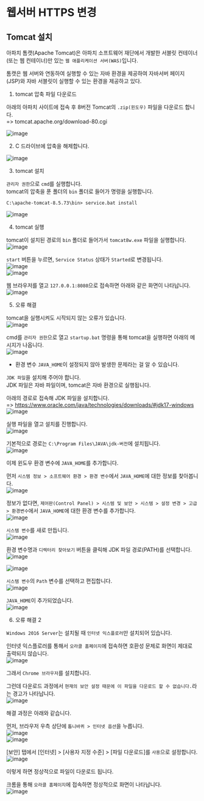# 웹서버 HTTPS 변경

## Tomcat 설치

아파치 톰캣(Apache Tomcat)은 아파치 소프트웨어 재단에서 개발한 서블릿 컨테이너(또는 웹 컨테이너)만 있는 `웹 애플리케이션 서버(WAS)`입니다.

톰캣은 웹 서버와 연동하여 실행할 수 있는 자바 환경을 제공하여 자바서버 페이지(JSP)와 자바 서블릿이 실행할 수 있는 환경을 제공하고 있다.

1. tomcat 압축 파일 다운로드

아래의 아파치 사이트에 접속 후 8버전 Tomcat의 `.zip(윈도우)` 파일을 다운로드 합니다.   
=> tomcat.apache.org/download-80.cgi

![image](https://user-images.githubusercontent.com/43658658/149268432-4744ff7d-1af3-4919-aafa-1c46ff4e3215.png)

2. C 드라이브에 압축을 해제합니다.

![image](https://user-images.githubusercontent.com/43658658/149268616-0800761e-2cf1-46bc-ad4a-a049a01a207b.png)

3. tomcat 설치

`관리자 권한`으로 `cmd`를 실행합니다.   
tomcat의 압축을 푼 폴더의 `bin` 폴더로 들어가 명령을 실행합니다.

```
C:\apache-tomcat-8.5.73\bin> service.bat install
```

![image](https://user-images.githubusercontent.com/43658658/149269064-26d6d986-eb0e-4a54-8f47-bd18dee294d5.png)

4. tomcat 실행

tomcat이 설치된 경로의 `bin` 폴더로 들어가서 `tomcat8w.exe` 파일을 실행합니다.   
![image](https://user-images.githubusercontent.com/43658658/149280341-e0d4f5e5-b42f-43a3-9be3-14167e9c3378.png)

`start` 버튼을 누르면, `Service Status` 상태가 `Started`로 변경됩니다.   
![image](https://user-images.githubusercontent.com/43658658/149280795-7d302a84-ee89-4959-ab7c-8069ee952e22.png)   
![image](https://user-images.githubusercontent.com/43658658/149280769-11472062-272f-4fc0-b919-022e63c5781e.png)

웹 브라우저를 열고 `127.0.0.1:8080`으로 접속하면 아래와 같은 화면이 나타납니다.   
![image](https://user-images.githubusercontent.com/43658658/149281483-4bb4ca86-efe0-4835-bba9-253031da4764.png)

5. 오류 해결

tomcat을 실행시켜도 시작되지 않는 오류가 있습니다.   
![image](https://user-images.githubusercontent.com/43658658/149281535-c1d45176-74aa-466d-9e74-9654a16f82ba.png)

cmd를 `관리자 권한`으로 열고 `startup.bat` 명령을 통해 tomcat을 실행하면 아래의 메시지가 나옵니다.   
![image](https://user-images.githubusercontent.com/43658658/149271814-2a7afe63-5330-4a60-9d6b-13ce234c59cb.png)   
* 환경 변수 `JAVA_HOME`이 설정되지 않아 발생한 문제라는 걸 알 수 있습니다.

`JDK 파일`을 설치해 주어야 합니다.   
JDK 파일은 자바 파일이며, tomcat은 자바 환경으로 실행됩니다.

아래의 경로로 접속해 JDK 파일을 설치합니다.   
=> https://www.oracle.com/java/technologies/downloads/#jdk17-windows   
![image](https://user-images.githubusercontent.com/43658658/149274418-ae020737-f012-4148-98e9-84412599524d.png)

실행 파일을 열고 설치를 진행합니다.   
![image](https://user-images.githubusercontent.com/43658658/149274625-df256b16-4d9d-4034-bfe1-659db06843ad.png)

기본적으로 경로는 `C:\Program Files\JAVA\jdk-버전`에 설치됩니다.   
![image](https://user-images.githubusercontent.com/43658658/149274770-ee0eafa7-5822-48db-bdb0-d3b43109ba80.png)

이제 윈도우 환경 변수에 `JAVA_HOME`를 추가합니다.

먼저 `시스템 정보 > 소프트웨어 환경 > 환경 변수`에서 `JAVA_HOME`에 대한 정보를 찾아봅니다.   
![image](https://user-images.githubusercontent.com/43658658/149275806-4e406a4f-b0a4-4c80-aaa7-e7ff7fcf303c.png)

정보가 없다면, `제어판(Control Panel) > 시스템 및 보안 > 시스템 > 설정 변경 > 고급 > 환경변수`에서 `JAVA_HOME`에 대한 환경 변수를 추가합니다.   
![image](https://user-images.githubusercontent.com/43658658/149275588-2c717e08-dc90-4f97-8c9e-4166fba0d2e6.png)

`시스템 변수`를 새로 만듭니다.   
![image](https://user-images.githubusercontent.com/43658658/149277895-272daa9b-d245-4459-8d76-b8769151e957.png)

환경 변수명과 `디렉터리 찾아보기` 버튼을 클릭해 JDK 파일 경로(PATH)를 선택합니다.   
![image](https://user-images.githubusercontent.com/43658658/149280150-d4e76b8b-fc7c-44fe-a62b-9e88a99216a8.png)   

![image](https://user-images.githubusercontent.com/43658658/149278112-3091d3de-649c-4c06-b402-d1400e49b5c5.png)

`시스템 변수`의 `Path` 변수를 선택하고 편집합니다.   
![image](https://user-images.githubusercontent.com/43658658/149278786-574b21e5-1d6d-4e15-8796-35c8c408e701.png)

`JAVA_HOME`이 추가되었습니다.   
![image](https://user-images.githubusercontent.com/43658658/149278969-ffd7585a-af11-4bfa-b513-54774e79618d.png)

6. 오류 해결 2

`Windows 2016 Server`는 설치될 때 `인터넷 익스플로러`만 설치되어 있습니다.   

인터넷 익스플로러를 통해서 `오라클 홈페이지`에 접속하면 호환성 문제로 화면이 제대로 출력되지 않습니다.   
![image](https://user-images.githubusercontent.com/43658658/149273351-75357ae3-2658-44c2-a890-a2ee1b149763.png)

그래서 `Chrome 브라우저`를 설치합니다.

그런데 다운로드 과정에서 `현재의 보안 설정 때문에 이 파일을 다운로드 할 수 없습니다.`라는 경고가 나타납니다.   
![image](https://user-images.githubusercontent.com/43658658/149273608-5c8f3fb1-1a10-49da-af7a-0fd18fd9baf7.png)

해결 과정은 아래와 같습니다.

먼저, 브라우저 우측 상단에 `톱니바퀴 > 인터넷 옵션`을 누릅니다.   
![image](https://user-images.githubusercontent.com/43658658/149273750-a54b6e72-139c-43e7-99c2-f1dc556b1054.png)   
![image](https://user-images.githubusercontent.com/43658658/149273799-ad8df85f-1f72-4ac6-bc40-69c4a8244559.png)

[보안] 탭에서 [인터넷] > [사용자 지정 수준] > [파일 다운로드]를 `사용`으로 설정합니다.   
![image](https://user-images.githubusercontent.com/43658658/149273924-61072867-a9d1-45ea-b6d5-202419992dc5.png)

이렇게 하면 정상적으로 파일이 다운로드 됩니다.   

크롬을 통해 `오라클 홈페이지`에 접속하면 정상적으로 화면이 나타납니다.   
![image](https://user-images.githubusercontent.com/43658658/149274000-1304f19e-f61c-46ce-b48f-6aaada6904f0.png)










